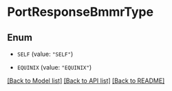 # PortResponseBmmrType

## Enum


* `SELF` (value: `"SELF"`)

* `EQUINIX` (value: `"EQUINIX"`)


[[Back to Model list]](../README.md#documentation-for-models) [[Back to API list]](../README.md#documentation-for-api-endpoints) [[Back to README]](../README.md)


